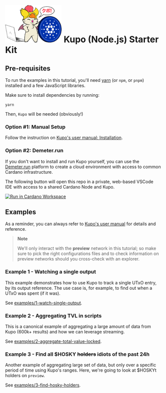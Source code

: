 # <img src="https://raw.githubusercontent.com/CardanoSolutions/kupo/master/docs/kupo.png" height=120 /> Kupo (Node.js) Starter Kit

## Pre-requisites

To run the examples in this tutorial, you'll need [yarn](https://yarnpkg.com/)
(or `npm`, or `pnpm`) installed and a few JavaScript libraries.

Make sure to install dependencies by running:

```
yarn
```

Then, `Kupo` will be needed (obviously!)

### Option #1: Manual Setup

Follow the instruction on [Kupo's user manual: Installation](https://cardanosolutions.github.io/kupo/#section/Installation).

### Option #2: Demeter.run

If you don't want to install and run Kupo yourself, you can use the [Demeter.run](https://demeter.run) platform to create a cloud environment with access to common Cardano infrastructure.

The following button will open this repo in a private, web-based VSCode IDE with access to a shared Cardano Node and Kupo.

[![Run in Cardano Workspace](https://demeter.run/code/badge.svg)](https://demeter.run/code/?repository=https://github.com/CardanoSolutions/kupo-starter-kit.git&template=nodejs)

## Examples

As a reminder, you can always refer to [Kupo's user manual](https://cardanosolutions.github.io/kupo/) for details and reference.

> **Note**
>
> We'll only interact with the **preview** network in this tutorial; so make sure to pick the right configurations files and
> to check information on preview networks should you cross-check with an explorer.

### Example 1 - Watching a single output

This example demonstrates how to use Kupo to track a single UTxO entry, by its
output reference. The use case is, for example, to find out when a UTxO was
spent (if it was).

See [examples/1-watch-single-output](./examples/1-watch-single-output#readme).

### Example 2 - Aggregating TVL in scripts

This is a canonical example of aggregating a large amount of data from Kupo
(600k+ results) and how we can leverage streaming.

See [examples/2-aggregate-total-value-locked](./examples/2-aggregate-total-value-locked#readme).

### Example 3 - Find all $HOSKY ~~holders~~ idiots of the past 24h

Another example of aggregating large set of data, but only over a specific period of time using
Kupo's ranges. Here, we're going to look at $HOSKYt holders on `preview`.

See [examples/3-find-hosky-holders](./examples/3-find-hosky-hodlers#readme).
